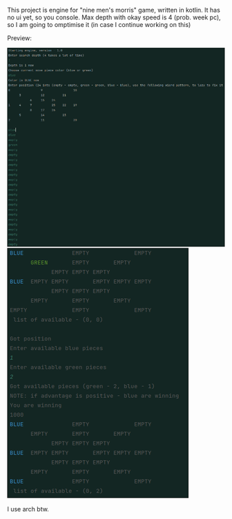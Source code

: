 This project is engine for "nine men's morris" game, written in kotlin.
It has no ui yet, so you console.
Max depth with okay speed is 4 (prob. week pc), so I am going to omptimise it (in case I continue working on this)

Preview:

![unable to load](previews/img.png)
![unable to load](previews/img_1.png)

I use arch btw.